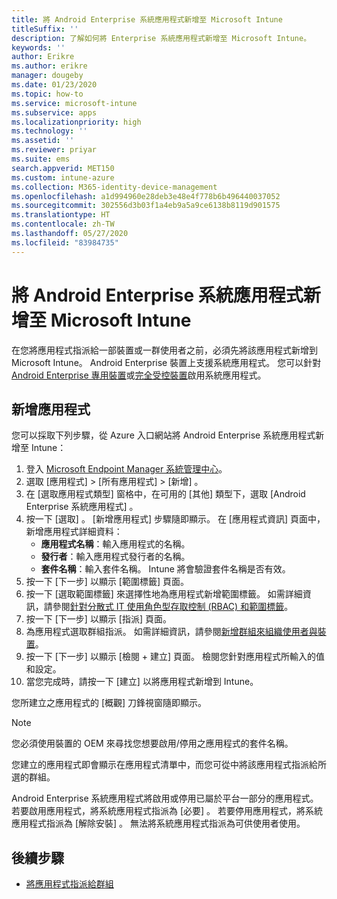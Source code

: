 ```yaml
---
title: 將 Android Enterprise 系統應用程式新增至 Microsoft Intune
titleSuffix: ''
description: 了解如何將 Enterprise 系統應用程式新增至 Microsoft Intune。
keywords: ''
author: Erikre
ms.author: erikre
manager: dougeby
ms.date: 01/23/2020
ms.topic: how-to
ms.service: microsoft-intune
ms.subservice: apps
ms.localizationpriority: high
ms.technology: ''
ms.assetid: ''
ms.reviewer: priyar
ms.suite: ems
search.appverid: MET150
ms.custom: intune-azure
ms.collection: M365-identity-device-management
ms.openlocfilehash: a1d994960e28deb3e48e4f778b6b496440037052
ms.sourcegitcommit: 302556d3b03f1a4eb9a5a9ce6138b8119d901575
ms.translationtype: HT
ms.contentlocale: zh-TW
ms.lasthandoff: 05/27/2020
ms.locfileid: "83984735"
---
```

# <a name="add-android-enterprise-system-apps-to-microsoft-intune"></a>將 Android Enterprise 系統應用程式新增至 Microsoft Intune

在您將應用程式指派給一部裝置或一群使用者之前，必須先將該應用程式新增到 Microsoft Intune。 Android Enterprise 裝置上支援系統應用程式。 您可以針對 [Android Enterprise 專用裝置](../enrollment/android-kiosk-enroll.md)或[完全受控裝置](../enrollment/android-fully-managed-enroll.md)啟用系統應用程式。

## <a name="add-the-app"></a>新增應用程式

您可以採取下列步驟，從 Azure 入口網站將 Android Enterprise 系統應用程式新增至 Intune：

1. 登入 [Microsoft Endpoint Manager 系統管理中心](https://go.microsoft.com/fwlink/?linkid=2109431)。
2. 選取 [應用程式]   > [所有應用程式]   > [新增]  。
3. 在 [選取應用程式類型]  窗格中，在可用的 [其他]  類型下，選取 [Android Enterprise 系統應用程式]  。
4. 按一下 [選取]  。 [新增應用程式]  步驟隨即顯示。
在 [應用程式資訊]  頁面中，新增應用程式詳細資料：
    - **應用程式名稱**：輸入應用程式的名稱。
    - **發行者**：輸入應用程式發行者的名稱。  
    - **套件名稱**：輸入套件名稱。 Intune 將會驗證套件名稱是否有效。
5. 按一下 [下一步]  以顯示 [範圍標籤]  頁面。
8. 按一下 [選取範圍標籤]  來選擇性地為應用程式新增範圍標籤。 如需詳細資訊，請參閱[針對分散式 IT 使用角色型存取控制 (RBAC) 和範圍標籤](../fundamentals/scope-tags.md)。
9. 按一下 [下一步]  以顯示 [指派]  頁面。
10. 為應用程式選取群組指派。 如需詳細資訊，請參閱[新增群組來組織使用者與裝置](../fundamentals/groups-add.md)。 
11. 按一下 [下一步]  以顯示 [檢閱 + 建立]  頁面。 檢閱您針對應用程式所輸入的值和設定。
12. 當您完成時，請按一下 [建立]  以將應用程式新增到 Intune。

您所建立之應用程式的 [概觀]  刀鋒視窗隨即顯示。

> [!NOTE]
> 您必須使用裝置的 OEM 來尋找您想要啟用/停用之應用程式的套件名稱。

您建立的應用程式即會顯示在應用程式清單中，而您可從中將該應用程式指派給所選的群組。 

Android Enterprise 系統應用程式將啟用或停用已屬於平台一部分的應用程式。 若要啟用應用程式，將系統應用程式指派為 [必要]  。 若要停用應用程式，將系統應用程式指派為 [解除安裝]  。 無法將系統應用程式指派為可供使用者使用。


## <a name="next-steps"></a>後續步驟

- [將應用程式指派給群組](apps-deploy.md)
